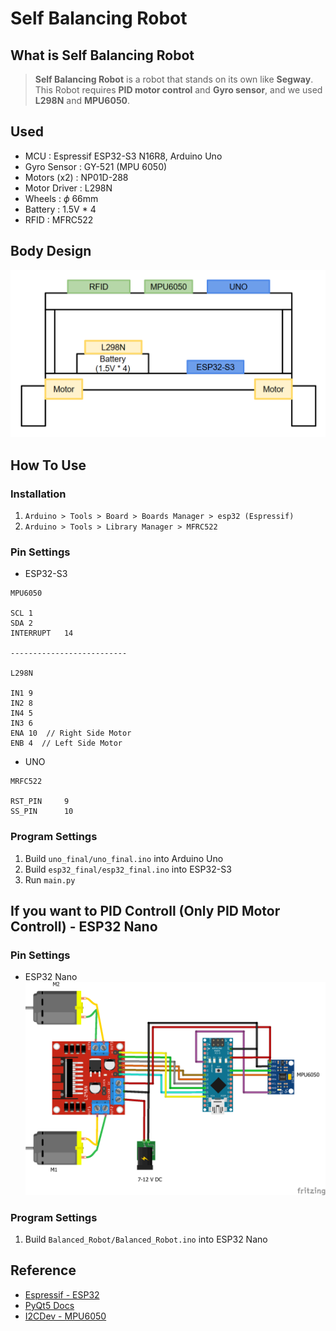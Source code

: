 # Self Balancing Robot

## What is Self Balancing Robot
> __Self Balancing Robot__ is a robot that stands on its own like __Segway__.
This Robot requires __PID motor control__ and __Gyro sensor__, and we used __L298N__ and __MPU6050__.

## Used
- MCU   :   Espressif ESP32-S3 N16R8, Arduino Uno
- Gyro Sensor   :   GY-521 (MPU 6050)
- Motors (x2)   :   NP01D-288
- Motor Driver  :   L298N
- Wheels    :   $\phi$ 66mm
- Battery   :   1.5V * 4
- RFID      :   MFRC522

## Body Design
![Alt text](Body_design.png)

## How To Use
### Installation
1. ```Arduino > Tools > Board > Boards Manager > esp32 (Espressif)```
2. ```Arduino > Tools > Library Manager > MFRC522```

### Pin Settings
- ESP32-S3
```
MPU6050

SCL 1
SDA 2
INTERRUPT   14

--------------------------

L298N

IN1 9
IN2 8
IN4 5
IN3 6
ENA 10  // Right Side Motor
ENB 4  // Left Side Motor
```
- UNO
```
MRFC522

RST_PIN     9     
SS_PIN      10
```

### Program Settings
1. Build ```uno_final/uno_final.ino``` into Arduino Uno
2. Build ```esp32_final/esp32_final.ino``` into ESP32-S3
3. Run ```main.py```


## If you want to PID Controll (Only PID Motor Controll) - ESP32 Nano

### Pin Settings
- ESP32 Nano
![](<Balanced Robot.png>)

### Program Settings
1. Build ```Balanced_Robot/Balanced_Robot.ino``` into ESP32 Nano


## Reference
- [Espressif - ESP32](https://github.com/espressif/arduino-esp32)
- [PyQt5 Docs](https://doc.qt.io/qtforpython-5/PySide2/QtWidgets/index.html)
- [I2CDev - MPU6050](https://github.com/jrowberg/i2cdevlib/tree/master/Arduino/MPU6050)
